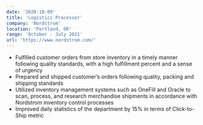 ```yaml
---
date: '2020-10-09'
title: 'Logistics Processor'
company: 'Nordstrom'
location: 'Portland, OR'
range: 'October - July 2021'
url: 'https://www.nordstrom.com/'
---
```


- Fulfilled customer orders from store inventory in a timely manner following quality standards, with a high fulfillment percent and a sense of urgency
- Prepared and shipped customer’s orders following quality, packing and shipping standards
- Utilized inventory management systems such as OneFill and Oracle to scan, process, and research merchandise shipments in accordance with Nordstrom inventory control processes
- Improved daily statistics of the department by 15% in terms of Click-to-Ship metric
